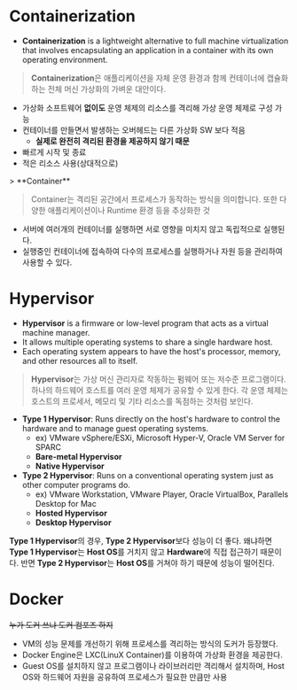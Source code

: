 # Containerization
- **Containerization** is a lightweight alternative to full machine virtualization that involves encapsulating an application in a container with its own operating environment.

> **Containerization**은 애플리케이션을 자체 운영 환경과 함께 컨테이너에 캡슐화하는 전체 머신 가상화의 가벼운 대안이다.

- 가상화 소프트웨어 **없이도** 운영 체제의 리소스를 격리해 가상 운영 체제로 구성 가능
- 컨테이너를 만들면서 발생하는 오버헤드는 다른 가상화 SW 보다 적음
  - **실제로 완전히 격리된 환경을 제공하지 않기 때문**
- 빠르게 시작 및 종료
- 적은 리소스 사용(상대적으로)

<aside>
> **Container**

> Container는 격리된 공간에서 프로세스가 동작하는 방식을 의미합니다. 
> 또한 다양한 애플리케이션이나 Runtime 환경 등을 추상화한 것

- 서버에 여러개의 컨테이너를 실행하면 서로 영향을 미치지 않고 독립적으로 실행된다.
- 실행중인 컨테이너에 접속하여 다수의 프로세스를 실행하거나 자원 등을 관리하여 사용할 수 있다.

</aside>

# Hypervisor
- **Hypervisor** is a firmware or low-level program that acts as a virtual machine manager.
- It allows multiple operating systems to share a single hardware host.
- Each operating system appears to have the host's processor, memory, and other resources all to itself.

> **Hypervisor**는 가상 머신 관리자로 작동하는 펌웨어 또는 저수준 프로그램이다.
> 하나의 하드웨어 호스트를 여러 운영 체제가 공유할 수 있게 한다.
> 각 운영 체제는 호스트의 프로세서, 메모리 및 기타 리소스를 독점하는 것처럼 보인다.

- **Type 1 Hypervisor**: Runs directly on the host's hardware to control the hardware and to manage guest operating systems.
  - ex) VMware vSphere/ESXi, Microsoft Hyper-V, Oracle VM Server for SPARC
  - **Bare-metal Hypervisor**
  - **Native Hypervisor**
- **Type 2 Hypervisor**: Runs on a conventional operating system just as other computer programs do.
  - ex) VMware Workstation, VMware Player, Oracle VirtualBox, Parallels Desktop for Mac
  - **Hosted Hypervisor**
  - **Desktop Hypervisor**

**Type 1 Hypervisor**의 경우, **Type 2 Hypervisor**보다 성능이 더 좋다. 왜냐하면 **Type 1 Hypervisor**는 **Host OS**를 거치지 않고 **Hardware**에 직접 접근하기 때문이다. 반면 **Type 2 Hypervisor**는 **Host OS**를 거쳐야 하기 때문에 성능이 떨어진다.

# Docker

~~누가 도커 쓰냐 도커 컴포즈 하지~~

- VM의 성능 문제를 개선하기 위해 프로세스를 격리하는 방식의 도커가 등장했다. 
- Docker Engine은 LXC(LinuX Container)를 이용하여 가상화 환경을 제공한다. 
- Guest OS를 설치하지 않고 프로그램이나 라이브러리만 격리해서 설치하며, Host OS와 하드웨어 자원을 공유하여 프로세스가 필요한 만큼만 사용

